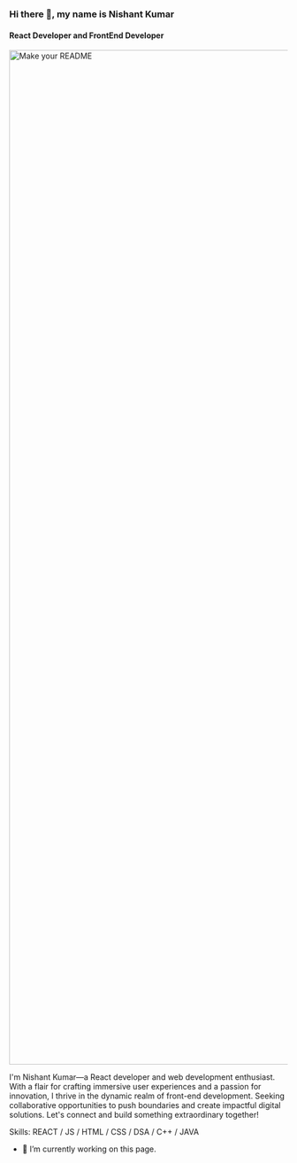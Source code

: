 ### Hi there 👋, my name is Nishant Kumar
#### React Developer and FrontEnd Developer

<img width="1834" alt="Make your README" src="https://github.com/nishant4713/nishant4713/assets/108873242/0189e308-6488-422b-82cc-945d0508511f">

 I'm Nishant Kumar—a React developer and web development enthusiast. With a flair for crafting immersive user experiences and a passion for innovation, I thrive in the dynamic realm of front-end development. Seeking collaborative opportunities to push boundaries and create impactful digital solutions. Let's connect and build something extraordinary together!

Skills:  REACT / JS / HTML / CSS / DSA / C++ / JAVA

- 🔭 I’m currently working on this page. 




